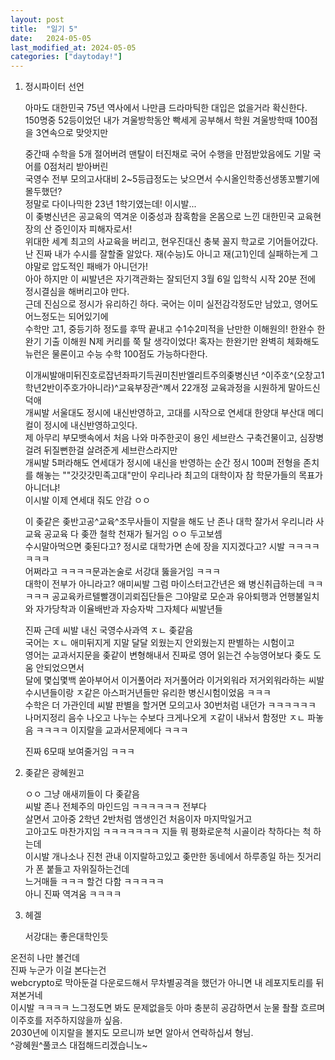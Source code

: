 ```yaml
---
layout: post
title:  "일기 5"
date:   2024-05-05
last_modified_at: 2024-05-05
categories: ["daytoday!"]
---
```

1. 정시파이터 선언
   
   아마도 대한민국 75년 역사에서 나만큼 드라마틱한 대입은 없을거라 확신한다. <br>
   150명중 52등이었던 내가 겨울방학동안 빡세게 공부해서 학원 겨울방학때 100점을 3연속으로 맞앗지만<br>
   
   중간때 수학을 5개 절어버려 맨탈이 터진채로 국어 수행을 만점받았음에도 기말 국어를 0점처리 받아버린<br>
   국영수 전부 모의고사대비 2~5등급정도는 낮으면서 수시올인학종선생똥꼬빨기에 몰두했던?<br>
   정말로 다이나믹한 23년 1학기였는데! 이시발...<br>
   이 좆병신년은 공교육의 역겨운 이중성과 참혹함을 온몸으로 느낀 대한민국 교육현장의 산 증인이자 피해자로서!<br>
   위대한 세계 최고의 사교육을 버리고, 현우진대신 충북 꼴지 학교로 기어들어갔다.<br>
   난 진짜 내가 수시를 잘할줄 알았다. 재(수능)도 아니고 재(고1)인데 실패하는게 그야말로 압도적인 패배가 아니던가!<br>
   아아 하지만 이 씨발년은 자기객관화는 잘되던지 3월 6일 입학식 시작 20분 전에 정시결심을 해버리고야 만다.<br>
   근데 진심으로 정시가 유리하긴 하다. 국어는 이미 실전감각정도만 남았고, 영어도 어느정도는 되어있기에<br>
   수학만 고1, 중등기하 정도를 후딱 끝내고 수1수2미적을 난만한 이해원의! 한완수 한완기 기출 이해원 N제 커리를 쭉 탈 생각이었다! 혹자는 한완기만 완벽히 체화해도 뉴런은 물론이고 수능 수학 100점도 가능하다한다.<br>

   이개씨발애미뒤진호로잡년좌파기득권미친반엘리트주의좆병신년 ^이주호^(오창고1학년2반이주호가아니라)^교육부장관^꼐서 22개정 교육과정을 시원하게 말아드신덕애<br>
   개씨발 서울대도 정시에 내신반영하고, 고대를 시작으로 연세대 한양대 부산대 메디컬이 정시에 내신반영하고잇다.<br>
   제 아무리 부모뱃속에서 처음 나와 마주한곳이 용인 세브란스 구축건물이고, 심장병걸려 뒤질뻔한걸 살려준게 세브란스라지만<br>
   개씨발 5퍼라해도 연세대가 정시에 내신을 반영하는 순간 정시 100퍼 전형을 존치를 해놓는 ""갓갓갓민족고대"만이 우리나라 최고의 대학이자 참 학문가들의 목표가 아니더냐!<br>
   이시발 이제 연세대 줘도 안감 ㅇㅇ<br>

   이 좆같은 좆반고공^교육^조무사들이 지랄을 해도 난 존나 대학 잘가서 우리니라 사교육 공교육 다 좆깐 철학 천재가 될거임 ㅇㅇ 두고보셈<br>
   수시말아먹으면 좆된다고? 정시로 대학가면 손에 장을 지지겠다고? 시발 ㅋㅋㅋㅋㅋㅋㅋ<br>
   어쩌라고 ㅋㅋㅋㅋ문과논술로 서강대 뚫을거임 ㅋㅋㅋ<br>
   대학이 전부가 아니라고? 애미씨발 그럼 마이스터고간년은 왜 병신취급하는데 ㅋㅋㅋㅋㅋ 공교육카르텔빨갱이괴뢰집단들은 그야말로 모순과 유아퇴행과 언행불일치와 자가당착과 이율배반과 자승자박 그자체다 씨발년들<br>

   진짜 근데 씨발 내신 국영수사과역 ㅈㄴ 좆같음<br>
   국어는 ㅈㄴ 애미뒤지게 지말 달달 외웠는지 안외웠는지 판별하는 시험이고<br>
   영어는 교과서지문을 좆같이 변형해내서 진짜로 영어 읽는건 수능영어보다 좆도 도움 안되었으면서<br>
   달에 몇십몇백 쏟아부어서 이거풀어라 저거풀어라 이거외워라 저거외워라하는 씨발 수시년들이랑 ㅈ같은 아스퍼거년들만 유리한 병신시험이었음 ㅋㅋㅋ<br>
   수학은 더 가관인데 씨발 판별을 할거면 모의고사 30번처럼 내던가 ㅋㅋㅋㅋㅋㅋ 나머지정리 음수 나오고 나누는 수보다 크게나오게 ㅈ같이 내놔서 함정만 ㅈㄴ 파놓음 ㅋㅋㅋㅋ 이지랄을 교과서문제에다 ㅋㅋㅋ<br>

   진짜 6모때 보여줄거임 ㅋㅋㅋ<br>

2. 좆같은 광혜원고
   
   ㅇㅇ 그냥 애새끼들이 다 좆같음<br>
   씨발 존나 전체주의 마인드임 ㅋㅋㅋㅋㅋㅋ 전부다<br>
   살면서 고아중 2학년 2반처럼 앰생인건 처음이자 마지막일거고<br>
   고아고도 마찬가지임 ㅋㅋㅋㅋㅋㅋㅋ 지들 뭐 평화로운척 시골이라 착하다는 척 하는데<br>
   이시발 개나소나 진천 관내 이지랄하고있고 좆만한 동네에서 하루종일 하는 짓거리가 폰 붙들고 자위질하는건데<br>
   느거매들 ㅋㅋㅋ 할건 다함 ㅋㅋㅋㅋㅋ<br>
   아니 진짜 역겨움 ㅋㅋㅋㅋ<br>

3. 헤겔<br>
   
   서강대는 좋은대학인듯


온전히 나만 볼건데<br>
진짜 누군가 이걸 본다는건<br>
webcrypto로 막아둔걸 다운로드해서 무차별공격을 했던가 아니면 내 레포지토리를 뒤져본거네<br>
이시발 ㅋㅋㅋㅋ 느그정도면 봐도 문제없을듯 아마 충분히 공감하면서 눈물 좔좔 흐르며 이주호를 저주하지않을까 싶음.<br>
2030년에 이지랄을 볼지도 모르니까 보면 알아서 연락하십셔 형님.<br>
^광혜원^풀코스 대접해드리겠습니노~<br>
